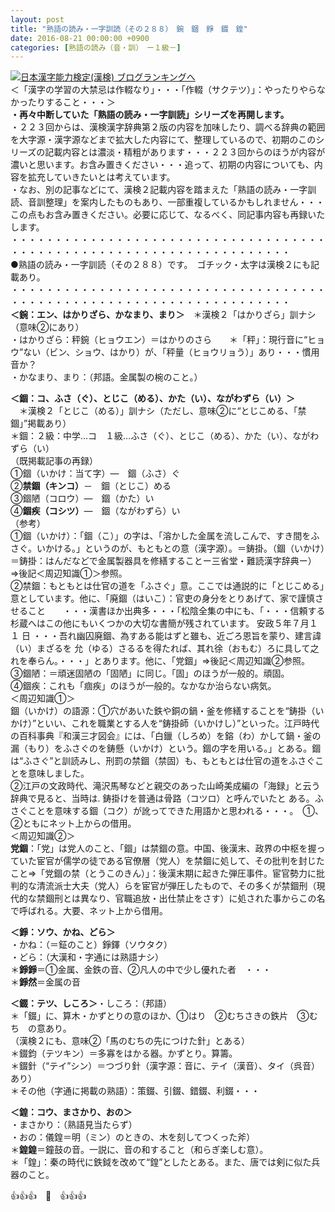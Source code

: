 ```yaml
---
layout: post
title: "熟語の読み・一字訓読（その２８８）　鋺　錮　錚　錣　鍠"
date: 2016-08-21 00:00:00 +0900
categories: [熟語の読み（音・訓）　ー１級－]
---
```


[![](/syuusyuu9701/assets/images/熟語の読み・一字訓読（その２８８）-鋺-錮-錚-錣-鍠-br_c_3028_1.gif)](http://blog.with2.net/link.php?1659096:3028 "日本漢字能力検定(漢検) ブログランキングへ")[日本漢字能力検定(漢検) ブログランキングへ](http://blog.with2.net/link.php?1659096:3028)  
＜「漢字の学習の大禁忌は作輟なり」・・・「作輟（サクテツ）」：やったりやらなかったりすること・・・＞  
**・再々中断していた「熟語の読み・一字訓読」シリーズを再開します。**  
・２２３回からは、漢検漢字辞典第２版の内容を加味したり、調べる辞典の範囲を大字源・漢字源などまで拡大した内容にて、整理しているので、初期のこのシリーズの記載内容とは濃淡・精粗があります・・・２２３回からのほうが内容が濃いと思います。お含み置きください・・・追って、初期の内容についても、内容を拡充していきたいとは考えています。  
・なお、別の記事などにて、漢検２記載内容を踏まえた「熟語の読み・一字訓読、音訓整理」を案内したものもあり、一部重複しているかもしれません・・・この点もお含み置きください。必要に応じて、なるべく、同記事内容も再録いたします。  
・・・・・・・・・・・・・・・・・・・・・・・・・・・・・・・・・・・・・・・・・・・・・・・・・・・・・・・・・・・・・・・・・・・・  
●熟語の読み・一字訓読（その２８８）です。　ゴチック・太字は漢検２にも記載あり。  
・・・・・・・・・・・・・・・・・・・・・・・・・・・・・・・・・・・・・・・・・・・・・・・・・・・・・・・・・・・・・・・・・・・・  
**＜鋺：エン、はかりざら、かなまり、まり＞**　＊漢検２「はかりざら」訓ナシ（意味②にあり）  
・はかりざら：秤鋺（ヒョウエン）＝はかりのさら　　＊「秤」：現行音に“ヒョウ”ない（ビン、ショウ、はかり）が、「秤量（ヒョウリョう）」あり・・・慣用音か？  
・かなまり、まり：（邦語。金属製の椀のこと。）  
  
**＜錮：コ、ふさ（ぐ）、とじこ（める）、かた（い）、ながわずら（い）＞**  
　＊漢検２「とじこ（める）」訓ナシ（ただし、意味②に“とじこめる、「禁錮」”掲載あり）  
＊錮：２級：中学…コ　１級…ふさ（ぐ）、とじこ（める）、かた（い）、ながわずら（い）　  
（既掲載記事の再録）  
①錮（いかけ：当て字）―　錮（ふさ）ぐ  
②**禁錮（キンコ）**－　錮（とじこ）める  
③錮陋（コロウ）―　錮（かた）い  
④**錮疾（コシツ）**―　錮（ながわずら）い  
（参考）  
①錮（いかけ）：「錮（こ）」の字は、「溶かした金属を流しこんで、すき間をふさぐ。いかける。」というのが、もともとの意（漢字源）。＝鋳掛。（錮（いかけ）＝鋳掛：はんだなどで金属製器具を修繕することー三省堂・難読漢字辞典ー）　⇒後記＜周辺知識①＞参照。  
②禁錮：もともとは仕官の道を「ふさぐ」意。ここでは通説的に「とじこめる」意としています。他に、「廃錮（はいこ）：官吏の身分をとりあげて、家で謹慎させること　　・・・漢書ほか出典多・・・「松陰全集の中にも、「・・・信頼する杉蔵へはこの他にもいくつかの大切な書簡が残されています。 安政５年７月１１ 日 ・・・吾れ幽囚廃錮、為すある能はずと雖も、近ごろ恩旨を蒙り、建言諱（い）まざるを 允（ゆる）さるるを得たれば、其れ徐（おもむ）ろに具して之れを奉らん。・・・」とあります。他に、「党錮」⇒後記＜周辺知識②参照。  
③錮陋：＝頑迷固陋の「固陋」に同じ。「固」のほうが一般的。頑固。  
④錮疾：これも「痼疾」のほうが一般的。なかなか治らない病気。　  
＜周辺知識①＞  
錮（いかけ）の語源：①穴があいた鉄や銅の鍋・釜を修繕することを“鋳掛（いかけ）”といい、これを職業とする人を“鋳掛師（いかけし）”といった。江戸時代の百科事典『和漢三才図会』には、「白鑞（しろめ）を鎔（わ）かして鍋・釜の漏（もり）をふさぐのを鋳懸（いかけ）という。錮の字を用いる。」とある。錮は“ふさぐ”と訓読みし、刑罰の禁錮（禁固）も、もともとは仕官の道をふさぐことを意味しました。  
②江戸の文政時代、滝沢馬琴などと親交のあった山崎美成編の「海録」と云う辞典で見ると、当時は. 鋳掛けを普通は骨路（コツロ）と呼んでいたと ある。ふさぐことを意味する錮（コク）が訛ってできた用語かと思われる・・・。　①、②ともにネット上からの借用。  
＜周辺知識②＞  
**党錮**：「党」は党人のこと、「錮」は禁錮の意。中国、後漢末、政界の中枢を握っていた宦官が儒学の徒である官僚層（党人）を禁錮に処して、その批判を封じたこと⇒「党錮の禁（とうこのきん）」：後漢末期に起きた弾圧事件。宦官勢力に批判的な清流派士大夫（党人）らを宦官が弾圧したもので、その多くが禁錮刑（現代的な禁錮刑とは異なり、官職追放・出仕禁止をさす）に処された事からこの名で呼ばれる。大要、ネット上から借用。  
  
**＜錚：ソウ、かね、どら＞**  
・かね：（＝鉦のこと）錚鐸（ソウタク）  
・どら：（大漢和・字通には熟語ナシ）  
＊**錚錚**＝①金属、金鉄の音、②凡人の中で少し優れた者　・・・  
＊**錚然**＝金属の音  
  
**＜錣：テツ、しころ＞**・しころ：（邦語）  
＊「錣」に、算木・かずとりの意のほか、①はり　②むちさきの鉄片　③むち　の意あり。  
（漢検２にも、意味②「馬のむちの先につけた針」とある）  
＊錣鈞（テツキン）＝多寡をはかる器。かずとり。算籌。  
＊錣針（“テイ”シン）＝つづり針（漢字源：音に、テイ（漢音）、タイ（呉音）あり）  
＊その他（字通に掲載の熟語）：策錣、引錣、錯錣、利錣・・・  
  
**＜鍠：コウ、まさかり、おの＞**  
・まさかり：（熟語見当たらず）  
・おの：儀鍠＝明（ミン）のときの、木を刻してつくった斧）  
＊**鍠鍠**＝鐘鼓の音。一説に、音の和すること（和らぎ楽しむ意）。  
＊「鍠」：秦の時代に鉄鉞を改めて“鍠”としたとある。また、唐では剣に似た兵器のこと。  
  
👍👍👍　🐒　👍👍👍  